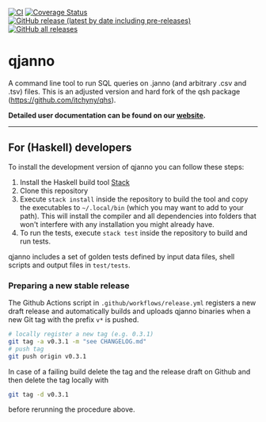 [![CI](https://github.com/poseidon-framework/qjanno/actions/workflows/main.yml/badge.svg?branch=main)](https://github.com/poseidon-framework/qjanno/actions/workflows/main.yml)
[![Coverage Status](https://img.shields.io/codecov/c/github/poseidon-framework/qjanno/main.svg)](https://app.codecov.io/github/poseidon-framework/qjanno?branch=main)
[![GitHub release (latest by date including pre-releases)](https://img.shields.io/github/v/release/poseidon-framework/qjanno?include_prereleases) ![GitHub all releases](https://img.shields.io/github/downloads/poseidon-framework/qjanno/total)](https://github.com/poseidon-framework/qjanno/releases)

# qjanno

A command line tool to run SQL queries on .janno (and arbitrary .csv and .tsv) files. This is an adjusted version and hard fork of the qsh package (https://github.com/itchyny/qhs).

**Detailed user documentation can be found on our [website](https://poseidon-framework.github.io/#/qjanno).**

***

## For (Haskell) developers

To install the development version of qjanno you can follow these steps:

1. Install the Haskell build tool [Stack](https://docs.haskellstack.org/en/stable/README/)
2. Clone this repository
3. Execute `stack install` inside the repository to build the tool and copy the executables to `~/.local/bin` (which you may want to add to your path). This will install the compiler and all dependencies into folders that won't interfere with any installation you might already have.
4. To run the tests, execute `stack test` inside the repository to build and run tests.

qjanno includes a set of golden tests defined by input data files, shell scripts and output files in `test/tests`.

### Preparing a new stable release

The Github Actions script in `.github/workflows/release.yml` registers a new draft release and automatically builds and uploads qjanno binaries when a new Git tag with the prefix `v*` is pushed. 

```bash
# locally register a new tag (e.g. 0.3.1)
git tag -a v0.3.1 -m "see CHANGELOG.md"
# push tag
git push origin v0.3.1
```

In case of a failing build delete the tag and the release draft on Github and then delete the tag locally with

```bash
git tag -d v0.3.1
```

before rerunning the procedure above.
